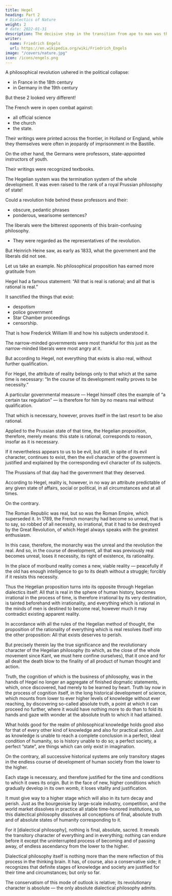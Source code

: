 ```yaml
---
title: Hegel
heading: Part 2
# Dialectics of Nature
weight: 2
# date: 2022-01-31
description: The decisive step in the transition from ape to man was the adoption of a more and more erect posture.
writer:
  name: Friedrich Engels
  url: https://en.wikipedia.org/wiki/Friedrich_Engels
image: "/covers/nature.jpg"
icon: /icons/engels.png
---
```




<!-- The volume before us (1) carries us back to a period which, although in time no more than a generation behind us, has become as foreign to the present generation in Germany as if it were already a hundred years old. Yet it was the period of Germany’s preparation for the Revolution of 1848; and all that has happened since then in our country has been merely a continuation of 1848, merely the execution of the last will and testament of the revolution. -->



A philosophical revolution ushered in the political collapse:
- in France in the 18th century
- in Germany in the 19th century

But these 2 looked very different! 

The French were in open combat against:
- all official science
- the church
- the state.

Their writings were printed across the frontier, in Holland or England, while they themselves were often in jeopardy of imprisonment in the Bastille. 

On the other hand, the Germans were professors, state-appointed instructors of youth.

Their writings were recognized textbooks.

The Hegelian system was the termination system of the whole development. It was even raised to the rank of a royal Prussian philosophy of state!

Could a revolution hide behind these professors and their:
- obscure, pedantic phrases
- ponderous, wearisome sentences?

The liberals were the bitterest opponents of this brain-confusing philosophy.
- They were regarded as the representatives of the revolution.

But Heinrich Heine saw, as early as 1833, what the government and the liberals did not see. 

 <!-- saw was seen at least by one man , and this man was indeed none other than .[A] -->

Let us take an example. No philosophical proposition has earned more gratitude from 

Hegel had a famous statement: “All that is real is rational; and all that is rational is real.” 

It sanctified the things that exist:
- despotism
- police government
- Star Chamber proceedings
- censorship. 

That is how Frederick William III and how his subjects understood it. 

The narrow-minded governments were most thankful for this just as the narrow-minded liberals were most angry at it.  

But according to Hegel, not everything that exists is also real, without further qualification. 

For Hegel, the attribute of reality belongs only to that which at the same time is necessary: “In the course of its development reality proves to be necessity.” 

A particular governmental measure — Hegel himself cites the example of “a certain tax regulation” — is therefore for him by no means real without qualification. 

That which is necessary, however, proves itself in the last resort to be also rational.

Applied to the Prussian state of that time, the Hegelian proposition, therefore, merely means: this state is rational, corresponds to reason, insofar as it is necessary.

If it nevertheless appears to us to be evil, but still, in spite of its evil character, continues to exist, then the evil character of the government is justified and explained by the corresponding evil character of its subjects. 

The Prussians of that day had the government that they deserved.

According to Hegel, reality is, however, in no way an attribute predictable of any given state of affairs, social or political, in all circumstances and at all times. 

On the contrary. 

The Roman Republic was real, but so was the Roman Empire, which superseded it. In 1789, the French monarchy had become so unreal, that is to say, so robbed of all necessity, so irrational, that it had to be destroyed by the Great Revolution, of which Hegel always speaks with the greatest enthusiasm. 

In this case, therefore, the monarchy was the unreal and the revolution the real. And so, in the course of development, all that was previously real becomes unreal, loses it necessity, its right of existence, its rationality. 

In the place of moribund reality comes a new, viable reality — peacefully if the old has enough intelligence to go to its death without a struggle; forcibly if it resists this necessity. 

Thus the Hegelian proposition turns into its opposite through Hegelian dialectics itself: All that is real in the sphere of human history, becomes irrational in the process of time, is therefore irrational by its very destination, is tainted beforehand with irrationality, and everything which is rational in the minds of men is destined to become real, however much it may contradict existing apparent reality. 

In accordance with all the rules of the Hegelian method of thought, the proposition of the rationality of everything which is real resolves itself into the other proposition: All that exists deserves to perish.

But precisely therein lay the true significance and the revolutionary character of the Hegelian philosophy (to which, as the close of the whole movement since Kant, we must here confine ourselves), that it once and for all dealt the death blow to the finality of all product of human thought and action. 

Truth, the cognition of which is the business of philosophy, was in the hands of Hegel no longer an aggregate of finished dogmatic statements, which, once discovered, had merely to be learned by heart. Truth lay now in the process of cognition itself, in the long historical development of science, which mounts from lower to ever higher levels of knowledge without ever reaching, by discovering so-called absolute truth, a point at which it can proceed no further, where it would have nothing more to do than to fold its hands and gaze with wonder at the absolute truth to which it had attained.

What holds good for the realm of philosophical knowledge holds good also for that of every other kind of knowledge and also for practical action. Just as knowledge is unable to reach a complete conclusion in a perfect, ideal condition of humanity, so is history unable to do so; a perfect society, a perfect “state”, are things which can only exist in imagination. 

On the contrary, all successive historical systems are only transitory stages in the endless course of development of human society from the lower to the higher. 

Each stage is necessary, and therefore justified for the time and conditions to which it owes its origin. But in the face of new, higher conditions which gradually develop in its own womb, it loses vitality and justification. 

It must give way to a higher stage which will also in its turn decay and perish. Just as the bourgeoisie by large-scale industry, competition, and the world market dissolves in practice all stable time-honored institutions, so this dialectical philosophy dissolves all conceptions of final, absolute truth and of absolute states of humanity corresponding to it. 

For it [dialectical philosophy], nothing is final, absolute, sacred. It reveals the transitory character of everything and in everything; nothing can endure before it except the uninterrupted process of becoming and of passing away, of endless ascendancy from the lower to the higher.

Dialectical philosophy itself is nothing more than the mere reflection of this process in the thinking brain. It has, of course, also a conservative side; it recognizes that definite stages of knowledge and society are justified for their time and circumstances; but only so far. 

The conservatism of this mode of outlook is relative; its revolutionary character is absolute — the only absolute dialectical philosophy admits.

